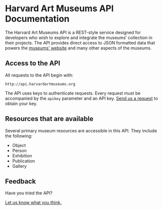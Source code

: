 # Harvard Art Museums API Documentation

The Harvard Art Museums API is a REST-style service designed for developers who wish to explore and integrate the museums’ collection in their projects. The API provides direct access to JSON formatted data that powers the [museums' website](http://www.harvardartmuseums.org) and many other aspects of the museums. 

## Access to the API

All requests to the API begin with: 

```shell
http://api.harvardartmuseums.org
```

The API uses keys to authenticate requests. Every request must be accompanied by the `apikey` parameter and an API key. [Send us a request](https://docs.google.com/forms/d/1Fe1H4nOhFkrLpaeBpLAnSrIMYvcAxnYWm0IU9a6IkFA/viewform) to obtain your key.

## Resources that are available

Several primary museum resources are accessible in this API. They include the following:

* Object
* Person
* Exhibition
* Publication
* Gallery

## Feedback

Have you tried the API?

[Let us know what you think.](https://docs.google.com/forms/d/118WjSPgKEYBjLU3B3iUkELwHbgeWryVb_5hw3o6_3K8/viewform)

